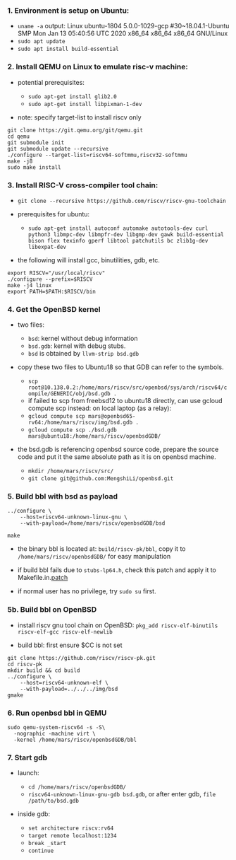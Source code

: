 ### 1. Environment is setup on Ubuntu:
- `uname -a` output: 
  Linux ubuntu-1804 5.0.0-1029-gcp #30~18.04.1-Ubuntu SMP Mon Jan 13 05:40:56 UTC 2020 x86_64 x86_64 x86_64 GNU/Linux
- `sudo apt update` 
- `sudo apt install build-essential`

  
### 2. Install QEMU on Linux to emulate risc-v machine:
- potential prerequisites:
  - `sudo apt-get install glib2.0`
  - `sudo apt-get install libpixman-1-dev`

- note: specify target-list to install riscv only
```
git clone https://git.qemu.org/git/qemu.git
cd qemu
git submodule init
git submodule update --recursive
./configure --target-list=riscv64-softmmu,riscv32-softmmu
make -j8
sudo make install
```


### 3. Install RISC-V cross-compiler tool chain:
- `git clone --recursive https://github.com/riscv/riscv-gnu-toolchain`
- prerequisites for ubuntu: 
  - `sudo apt-get install autoconf automake autotools-dev curl python3 libmpc-dev libmpfr-dev libgmp-dev gawk build-essential bison flex texinfo gperf libtool patchutils bc zlib1g-dev libexpat-dev`

- the following will install gcc, binutilities, gdb, etc.
```
export RISCV="/usr/local/riscv"
./configure --prefix=$RISCV
make -j4 linux
export PATH=$PATH:$RISCV/bin
```

  
### 4. Get the OpenBSD kernel
- two files:
  - `bsd`: kernel without debug information
  - `bsd.gdb`: kernel with debug stubs.
  - `bsd` is obtained by `llvm-strip bsd.gdb`
  
- copy these two files to Ubuntu18 so that GDB can refer to the symbols.
  - `scp root@10.138.0.2:/home/mars/riscv/src/openbsd/sys/arch/riscv64/compile/GENERIC/obj/bsd.gdb .`
  - if failed to scp from freebsd12 to ubuntu18 directly, can use gcloud compute scp instead: on local laptop (as a relay):
  - `gcloud compute scp mars@openbsd65-rv64:/home/mars/riscv/img/bsd.gdb .`
  - `gcloud compute scp ./bsd.gdb mars@ubuntu18:/home/mars/riscv/openbsdGDB/`

- the bsd.gdb is referencing openbsd source code, prepare the source code and put it the same absolute path as it is on openbsd machine. 
  - `mkdir /home/mars/riscv/src/`
  - `git clone git@github.com:MengshiLi/openbsd.git`


### 5. Build bbl with bsd as payload
```
../configure \
    --host=riscv64-unknown-linux-gnu \
    --with-payload=/home/mars/riscv/openbsdGDB/bsd

make
```
- the binary bbl is located at: `build/riscv-pk/bbl`, copy it to `/home/mars/riscv/openbsdGDB/` for easy manipulation

- if build bbl fails due to `stubs-lp64.h`, check this patch and apply it to Makefile.in.[patch](https://github.com/riscv/riscv-pk/pull/114/commits/00f0dd04cbdb670f7e81d7fe5c686cb49e7cd182)

- if normal user has no privilege, try `sudo su` first.

### 5b. Build bbl on OpenBSD
- install riscv gnu tool chain on OpenBSD: `pkg_add riscv-elf-binutils riscv-elf-gcc riscv-elf-newlib`

- build bbl: first ensure $CC is not set
```
git clone https://github.com/riscv/riscv-pk.git
cd riscv-pk
mkdir build && cd build
../configure \
    --host=riscv64-unknown-elf \
    --with-payload=../../../img/bsd
gmake
```

### 6. Run openbsd bbl in QEMU
```
sudo qemu-system-riscv64 -s -S\
  -nographic -machine virt \
  -kernel /home/mars/riscv/openbsdGDB/bbl
```


### 7. Start gdb 
- launch: 
  - `cd /home/mars/riscv/openbsdGDB/`
  - `riscv64-unknown-linux-gnu-gdb bsd.gdb`, or after enter gdb, `file /path/to/bsd.gdb`

- inside gdb:
  - `set architecture riscv:rv64`
  - `target remote localhost:1234`
  - `break _start`
  - `continue`
